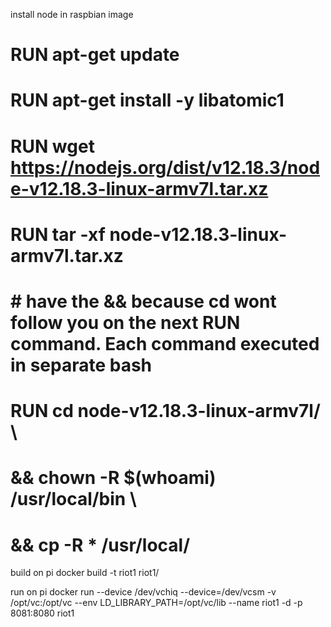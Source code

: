 install node in raspbian image
# RUN apt-get update
# RUN apt-get install -y libatomic1
# RUN wget https://nodejs.org/dist/v12.18.3/node-v12.18.3-linux-armv7l.tar.xz
# RUN tar -xf node-v12.18.3-linux-armv7l.tar.xz
# # have the && because cd wont follow you on the next RUN command. Each command executed in separate bash
# RUN cd node-v12.18.3-linux-armv7l/ \
#     && chown -R $(whoami) /usr/local/bin \
#     && cp -R * /usr/local/

build on pi
docker build -t riot1 riot1/

run on pi
docker run --device /dev/vchiq --device=/dev/vcsm -v /opt/vc:/opt/vc --env LD_LIBRARY_PATH=/opt/vc/lib --name riot1 -d -p 8081:8080 riot1